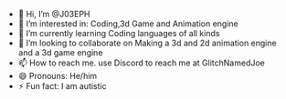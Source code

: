 - 👋 Hi, I’m @J03EPH
- 👀 I’m interested in: Coding,3d Game and Animation engine 
- 🌱 I’m currently learning Coding languages of all kinds
- 💞️ I’m looking to collaborate on Making a 3d and 2d animation engine and a 3d game engine
- 📫 How to reach me. use Discord to reach me at GlitchNamedJoe
- 😄 Pronouns: He/him
- ⚡ Fun fact: I am autistic

<!---
J03EPH/J03EPH is a ✨ special ✨ repository because its `README.md` (this file) appears on your GitHub profile.
You can click the Preview link to take a look at your changes.
--->
